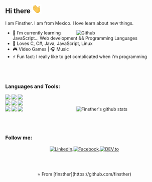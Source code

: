<!-- Your title -->
## Hi there <img src="https://raw.githubusercontent.com/ABSphreak/ABSphreak/master/gifs/Hi.gif" width="30px">

<!-- Your badges
You can use the website to generate badges: https://shields.io/
-->

<!-- Talking about you -->
I am Finsther. I am from Mexico. I love learn about new things.

<!-- Any image aligned to the right. Beware the width -->
<img width="55%" align="right" alt="Github" src="https://github.githubassets.com/images/modules/notifications/inbox-zero-dark.svg" />

- 🔭 I’m currently learning JavaScript... Web development && Programming Languages
- 🌱 Loves C, C#, Java, JavaScript, Linux
- 🎮 Video Games | 🎧 Music 
- ⚡️ Fun fact: I really like to get complicated when i'm programming

<br /><br />

### Languages and Tools: 

<!-- Your github readme stats
You can use this api: https://github.com/anuraghazra/github-readme-stats
-->
<p>
<!-- Your languages and tools. Be careful with the alignment. You can use this sites to get logos: https://www.vectorlogo.zone or https://simpleicons.org/ -->
  <a><img width="10%" src="https://www.vectorlogo.zone/logos/java/java-ar21.svg"></a>
  <a><img width="10%" src="https://www.vectorlogo.zone/logos/android/android-ar21.svg"></a>
  <a><img width="10%" src="https://www.vectorlogo.zone/logos/dotnet/dotnet-horizontal.svg"></a>
  <br />
  <a><img width="10%" src="https://www.vectorlogo.zone/logos/mysql/mysql-ar21.svg"></a>
  <a><img width="10%" src="https://www.vectorlogo.zone/logos/sqlite/sqlite-ar21.svg"></a>
  <a><img width="10%" src="https://www.vectorlogo.zone/logos/linux/linux-ar21.svg"></a>
  <br />
  <a><img width="10%" src="https://www.vectorlogo.zone/logos/git-scm/git-scm-ar21.svg"></a>
  <a><img width="10%" src="https://www.vectorlogo.zone/logos/javascript/javascript-horizontal.svg"></a>
  <a><img width="10%" src="https://www.vectorlogo.zone/logos/w3_html5/w3_html5-ar21.svg"></a>
  
  <a href="https://github.com/onimur/handle-path-oz">
    <img width="55%" align="right" alt="Finsther's github stats" src="https://github-readme-stats.vercel.app/api?username=finsther&show_icons=true&hide_border=true&theme=dark" />
  </a>
</p>

<br /><br />
  
### Follow me:

<p align="center">
  <a href="https://www.linkedin.com/in/cesarromerosalas" target="_blank">
    <img src="https://img.shields.io/badge/LinkedIn-%230077B5.svg?&style=flat-square&logo=linkedin&logoColor=white" alt="LinkedIn" align="center">
  </a>
  <a href="https://www.facebook.com/finsther" target="_blank">
    <img src="https://img.shields.io/badge/Facebook-%231877F2.svg?&style=flat-square&logo=facebook&logoColor=white" alt="Facebook" align="center">
  </a>
  <a href="https://dev.to/finsther" target="_blank">
    <img src="https://img.shields.io/badge/DEV-%230A0A0A.svg?&style=flat-square&logo=DEV.to&logoColor=white" alt="DEV.to" align="center">
  </a>
</p> 

<br /><br />

<div align="center">
  ⭐️ From [finsther](https://github.com/finsther)
</div>
